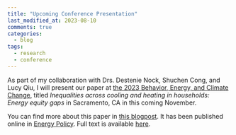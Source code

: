 ```yaml
---
title: "Upcoming Conference Presentation"
last_modified_at: 2023-08-10
comments: true
categories:
  - blog
tags:
  - research
  - conference
---
```


As part of my collaboration with Drs. Destenie Nock, Shuchen Cong, and Lucy Qiu, I will present our paper at [the 2023 Behavior, Energy, and Climate Change](https://beccconference.org/agenda/), titled *Inequalities across cooling and heating in households: Energy equity gaps* in Sacramento, CA in this coming November.

You can find more about this paper in [this blogpost](https://hluling.github.io/blog/latest-publication-3/). It has been published online in [Energy Policy](https://doi.org/10.1016/j.enpol.2023.113748). Full text is available [here](https://hluling.github.io/assets/papers/eeg_comed_main.pdf).